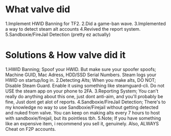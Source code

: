 # What valve did
1.Implement HWID Banning for TF2. 
2.Did a game-ban wave.
3.Implemented a way to detect steam alt accounts
4.Revived the report system.
5.Sandboxie/FireJail Detection (pretty ez actually)

# Solutions & How valve did it
1.HWID Banning; Spoof your HWID. But make sure your spoofer spoofs; Machine GUID, Mac Adress, HDD/SSD Serial Numbers. Steam logs your HWID on startup/log in.
2.Detecting Alts; When you make alts, DO NOT; Disable Steam Guard. Enable it using something like steamguard-cli. Do not USE the steam app on your phone to 2FA.
3.Reporting System; You can't really do anything about this one, just dont anti-aim, and you'll probably be fine, Just dont get alot of reports.
4.Sandboxie/FireJail Detection; There's to my knowledge no way to use Sandboxie/Firejail without getting detected and nuked from valve. You can keep on making alts every 7 hours to host with sandboxie/firejail, but its pointless tbh.
5.Note; If you have something like an expensive item, i recommend you sell it, genuinely. Also, ALWAYS Cheat on F2P accounts.
